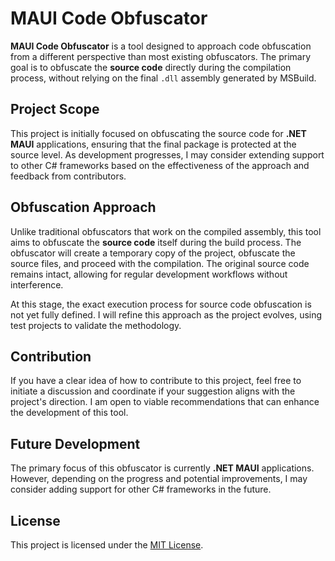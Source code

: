 # MAUI Code Obfuscator

**MAUI Code Obfuscator** is a tool designed to approach code obfuscation from a different perspective than most existing obfuscators. The primary goal is to obfuscate the **source code** directly during the compilation process, without relying on the final `.dll` assembly generated by MSBuild.

## Project Scope

This project is initially focused on obfuscating the source code for **.NET MAUI** applications, ensuring that the final package is protected at the source level. As development progresses, I may consider extending support to other C# frameworks based on the effectiveness of the approach and feedback from contributors.

## Obfuscation Approach

Unlike traditional obfuscators that work on the compiled assembly, this tool aims to obfuscate the **source code** itself during the build process. The obfuscator will create a temporary copy of the project, obfuscate the source files, and proceed with the compilation. The original source code remains intact, allowing for regular development workflows without interference.

At this stage, the exact execution process for source code obfuscation is not yet fully defined. I will refine this approach as the project evolves, using test projects to validate the methodology.

## Contribution

If you have a clear idea of how to contribute to this project, feel free to initiate a discussion and coordinate if your suggestion aligns with the project's direction. I am open to viable recommendations that can enhance the development of this tool.

## Future Development

The primary focus of this obfuscator is currently **.NET MAUI** applications. However, depending on the progress and potential improvements, I may consider adding support for other C# frameworks in the future.

## License

This project is licensed under the [MIT License](LICENSE).
